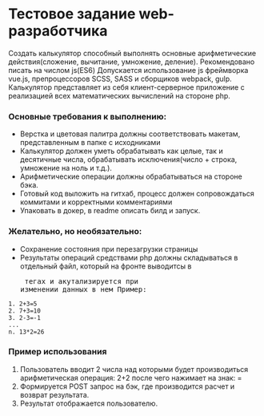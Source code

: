 # Тестовое задание web-разработчика
Создать калькулятор способный выполнять основные арифметические действия(сложение, вычитание, умножение, деление). Рекомендовано писать на числом js(ES6) Допускается использование js фреймворка vue.js, препроцессоров SCSS, SASS и сборщиков webpack, gulp. Калькулятор представляет из себя клиент-серверное приложение с реализацией всех математических вычислений на стороне php.

### Основные требования к выполнению:
  - Верстка и цветовая палитра должны соответствовать макетам, представленным в папке с исходниками
  - Калькулятор должен уметь обрабатывать как целые, так и десятичные числа, обрабатывать исключения(число + строка, умножение на ноль и т.д.).
  - Арифметические операции должны обрабатываться на стороне бэка.
  - Готовый код выложить на гитхаб, процесс должен сопровождаться коммитами и корректными комментариями
  - Упаковать в докер, в readme описать билд и запуск. 
  
 
### Желательно, но необязательно:
  - Сохранение состояния при перезагрузки страницы
  - Результаты операций средствами php должны складываться в отдельный файл, который на фронте выводитсы в <pre> тегах и  акутализируется при изменении данных в нем Пример:
 ```
1. 2+3=5
2. 7+3=10
3. 2-3=-1
...
n. 13*2=26
```


### Пример использования

1. Пользователь вводит 2 числа над которыми будет производиться арифметическая операция: 2+2 после чего нажимает на знак: =
2. Формируется POST запрос на бэк, где производится расчет и возврат результата.
3. Результат отображается пользователю.

